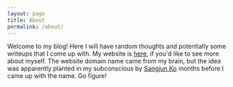 ```yaml
---
layout: page
title: About
permalink: /about/
---
```


Welcome to my blog! Here I will have random thoughts and potentially some writeups that I come up with. My website is [here](https://www.stephen.hu), if you'd like to see more about myself. The website domain name came from my brain, but the idea was apparently planted in my subconscious by [Sangjun Ko](https://www.sangjunko.com/) months before I came up with the name. Go figure! 
